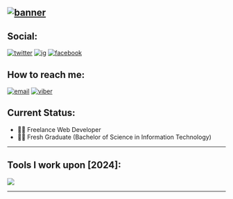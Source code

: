 ## [![banner](https://github.com/mrklouie/mrklouie/assets/99398459/23a4ed02-f8a3-4505-b55f-b994f1181fed)](https://www.mrklouie.tech)

## Social:

[![twitter](https://github.com/mrklouie/mrklouie/assets/99398459/6cd0c9bf-a544-494e-8f5f-89d5dfb5df27)](https://twitter.com/mrklouieeee) [![ig](https://github.com/mrklouie/mrklouie/assets/99398459/9b785835-f3ac-4941-b9c7-bbf99e27a7a9)](https://www.instagram.com/markllouie/) [![facebook](https://github.com/mrklouie/mrklouie/assets/99398459/733f0ebd-5450-4fa7-889b-721c1a2f8190)](https://www.facebook.com/mrklouieee)

## How to reach me:

[![email](https://github.com/mrklouie/mrklouie/assets/99398459/606db66a-3d62-4577-9a3e-6b8a6cc7edf3)](mailto:dullavin.marklouie.d@gmail.com) [![viber](https://github.com/mrklouie/mrklouie/assets/99398459/a0584d0c-5a18-4889-9471-3ed2fd1729b0) ](tel:09376005194)

## Current Status:

- 🧑‍💻 Freelance Web Developer
- 🧑‍🎓 Fresh Graduate (Bachelor of Science in Information Technology)

---

## Tools I work upon [2024]:

<img src="https://skillicons.dev/icons?i=html,css,js,sass,react,redux,nodejs,expressjs,mongodb,aws,vercel,git,github,vscode,figma,xd,linux" />

---
